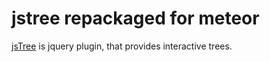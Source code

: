 jstree repackaged for meteor
======

<a href="http://www.jstree.com/">jsTree</a> is jquery plugin, that provides interactive trees.
